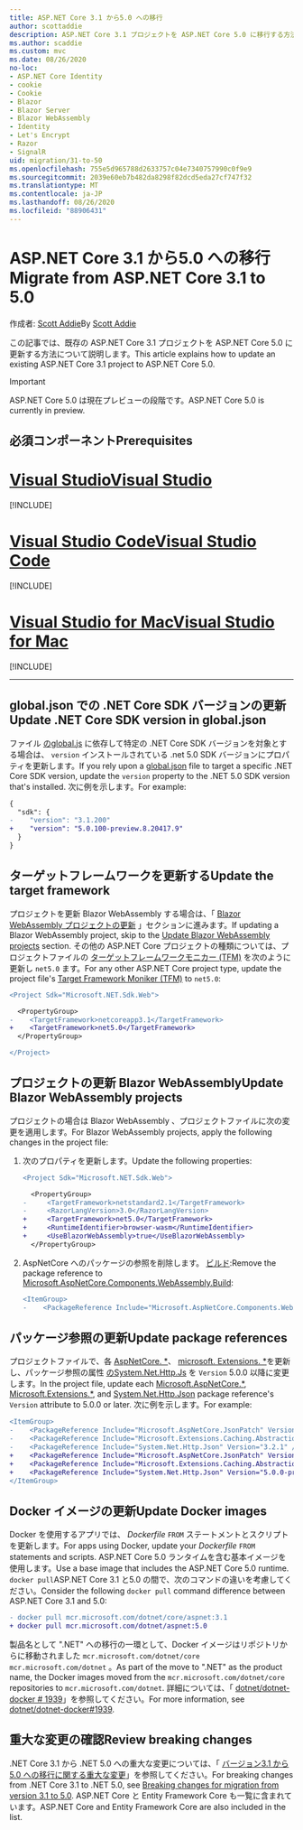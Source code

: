 ```yaml
---
title: ASP.NET Core 3.1 から5.0 への移行
author: scottaddie
description: ASP.NET Core 3.1 プロジェクトを ASP.NET Core 5.0 に移行する方法について説明します。
ms.author: scaddie
ms.custom: mvc
ms.date: 08/26/2020
no-loc:
- ASP.NET Core Identity
- cookie
- Cookie
- Blazor
- Blazor Server
- Blazor WebAssembly
- Identity
- Let's Encrypt
- Razor
- SignalR
uid: migration/31-to-50
ms.openlocfilehash: 755e5d965788d2633757c04e7340757990c0f9e9
ms.sourcegitcommit: 2039e60eb7b482da8298f82dcd5eda27cf747f32
ms.translationtype: MT
ms.contentlocale: ja-JP
ms.lasthandoff: 08/26/2020
ms.locfileid: "88906431"
---
```

# <a name="migrate-from-aspnet-core-31-to-50"></a><span data-ttu-id="fac5b-103">ASP.NET Core 3.1 から5.0 への移行</span><span class="sxs-lookup"><span data-stu-id="fac5b-103">Migrate from ASP.NET Core 3.1 to 5.0</span></span>

<span data-ttu-id="fac5b-104">作成者: [Scott Addie](https://github.com/scottaddie)</span><span class="sxs-lookup"><span data-stu-id="fac5b-104">By [Scott Addie](https://github.com/scottaddie)</span></span>

<span data-ttu-id="fac5b-105">この記事では、既存の ASP.NET Core 3.1 プロジェクトを ASP.NET Core 5.0 に更新する方法について説明します。</span><span class="sxs-lookup"><span data-stu-id="fac5b-105">This article explains how to update an existing ASP.NET Core 3.1 project to ASP.NET Core 5.0.</span></span>

> [!IMPORTANT]
> <span data-ttu-id="fac5b-106">ASP.NET Core 5.0 は現在プレビューの段階です。</span><span class="sxs-lookup"><span data-stu-id="fac5b-106">ASP.NET Core 5.0 is currently in preview.</span></span>

## <a name="prerequisites"></a><span data-ttu-id="fac5b-107">必須コンポーネント</span><span class="sxs-lookup"><span data-stu-id="fac5b-107">Prerequisites</span></span>

# <a name="visual-studio"></a>[<span data-ttu-id="fac5b-108">Visual Studio</span><span class="sxs-lookup"><span data-stu-id="fac5b-108">Visual Studio</span></span>](#tab/visual-studio)

[!INCLUDE[](~/includes/net-core-prereqs-vs-5.0.md)]

# <a name="visual-studio-code"></a>[<span data-ttu-id="fac5b-109">Visual Studio Code</span><span class="sxs-lookup"><span data-stu-id="fac5b-109">Visual Studio Code</span></span>](#tab/visual-studio-code)

[!INCLUDE[](~/includes/net-core-prereqs-vsc-5.0.md)]

# <a name="visual-studio-for-mac"></a>[<span data-ttu-id="fac5b-110">Visual Studio for Mac</span><span class="sxs-lookup"><span data-stu-id="fac5b-110">Visual Studio for Mac</span></span>](#tab/visual-studio-mac)

[!INCLUDE[](~/includes/net-core-prereqs-mac-5.0.md)]

---

## <a name="update-net-core-sdk-version-in-globaljson"></a><span data-ttu-id="fac5b-111">global.json での .NET Core SDK バージョンの更新</span><span class="sxs-lookup"><span data-stu-id="fac5b-111">Update .NET Core SDK version in global.json</span></span>

<span data-ttu-id="fac5b-112">ファイル [ のglobal.js](/dotnet/core/tools/global-json) に依存して特定の .NET Core SDK バージョンを対象とする場合は、 `version` インストールされている .net 5.0 SDK バージョンにプロパティを更新します。</span><span class="sxs-lookup"><span data-stu-id="fac5b-112">If you rely upon a [global.json](/dotnet/core/tools/global-json) file to target a specific .NET Core SDK version, update the `version` property to the .NET 5.0 SDK version that's installed.</span></span> <span data-ttu-id="fac5b-113">次に例を示します。</span><span class="sxs-lookup"><span data-stu-id="fac5b-113">For example:</span></span>

```diff
{
  "sdk": {
-    "version": "3.1.200"
+    "version": "5.0.100-preview.8.20417.9"
  }
}
```

## <a name="update-the-target-framework"></a><span data-ttu-id="fac5b-114">ターゲットフレームワークを更新する</span><span class="sxs-lookup"><span data-stu-id="fac5b-114">Update the target framework</span></span>

<span data-ttu-id="fac5b-115">プロジェクトを更新 Blazor WebAssembly する場合は、「 [ Blazor WebAssembly プロジェクトの更新](#update-blazor-webassembly-projects) 」セクションに進みます。</span><span class="sxs-lookup"><span data-stu-id="fac5b-115">If updating a Blazor WebAssembly project, skip to the [Update Blazor WebAssembly projects](#update-blazor-webassembly-projects) section.</span></span> <span data-ttu-id="fac5b-116">その他の ASP.NET Core プロジェクトの種類については、プロジェクトファイルの [ターゲットフレームワークモニカー (TFM)](/dotnet/standard/frameworks) を次のように更新し `net5.0` ます。</span><span class="sxs-lookup"><span data-stu-id="fac5b-116">For any other ASP.NET Core project type, update the project file's [Target Framework Moniker (TFM)](/dotnet/standard/frameworks) to `net5.0`:</span></span>

```diff
<Project Sdk="Microsoft.NET.Sdk.Web">

  <PropertyGroup>
-    <TargetFramework>netcoreapp3.1</TargetFramework>
+    <TargetFramework>net5.0</TargetFramework>
  </PropertyGroup>

</Project>
```

## <a name="update-no-locblazor-webassembly-projects"></a><span data-ttu-id="fac5b-117">プロジェクトの更新 Blazor WebAssembly</span><span class="sxs-lookup"><span data-stu-id="fac5b-117">Update Blazor WebAssembly projects</span></span>

<span data-ttu-id="fac5b-118">プロジェクトの場合は Blazor WebAssembly 、プロジェクトファイルに次の変更を適用します。</span><span class="sxs-lookup"><span data-stu-id="fac5b-118">For Blazor WebAssembly projects, apply the following changes in the project file:</span></span>

1. <span data-ttu-id="fac5b-119">次のプロパティを更新します。</span><span class="sxs-lookup"><span data-stu-id="fac5b-119">Update the following properties:</span></span>

    ```diff
    <Project Sdk="Microsoft.NET.Sdk.Web">
    
      <PropertyGroup>
    -     <TargetFramework>netstandard2.1</TargetFramework>
    -     <RazorLangVersion>3.0</RazorLangVersion>
    +     <TargetFramework>net5.0</TargetFramework>
    +     <RuntimeIdentifier>browser-wasm</RuntimeIdentifier>
    +     <UseBlazorWebAssembly>true</UseBlazorWebAssembly>
      </PropertyGroup>
    ```

1. <span data-ttu-id="fac5b-120">AspNetCore へのパッケージの参照を削除します。 [ビルド](https://www.nuget.org/packages/Microsoft.AspNetCore.Components.WebAssembly.Build):</span><span class="sxs-lookup"><span data-stu-id="fac5b-120">Remove the package reference to [Microsoft.AspNetCore.Components.WebAssembly.Build](https://www.nuget.org/packages/Microsoft.AspNetCore.Components.WebAssembly.Build):</span></span>

    ```diff
    <ItemGroup>
    -    <PackageReference Include="Microsoft.AspNetCore.Components.WebAssembly.Build" Version="3.2.1" PrivateAssets="all" />
    ```

## <a name="update-package-references"></a><span data-ttu-id="fac5b-121">パッケージ参照の更新</span><span class="sxs-lookup"><span data-stu-id="fac5b-121">Update package references</span></span>

<span data-ttu-id="fac5b-122">プロジェクトファイルで、各 [AspNetCore. \*](https://www.nuget.org/packages?q=Microsoft.AspNetCore.*)、 [microsoft. Extensions. \*](https://www.nuget.org/packages?q=Microsoft.Extensions.*)を更新し、パッケージ参照の属性 [ のSystem.Net.Http.Js](https://www.nuget.org/packages/System.Net.Http.Json) を `Version` 5.0.0 以降に変更します。</span><span class="sxs-lookup"><span data-stu-id="fac5b-122">In the project file, update each [Microsoft.AspNetCore.\*](https://www.nuget.org/packages?q=Microsoft.AspNetCore.*), [Microsoft.Extensions.\*](https://www.nuget.org/packages?q=Microsoft.Extensions.*), and [System.Net.Http.Json](https://www.nuget.org/packages/System.Net.Http.Json) package reference's `Version` attribute to 5.0.0 or later.</span></span> <span data-ttu-id="fac5b-123">次に例を示します。</span><span class="sxs-lookup"><span data-stu-id="fac5b-123">For example:</span></span>

```diff
<ItemGroup>
-    <PackageReference Include="Microsoft.AspNetCore.JsonPatch" Version="3.1.6" />
-    <PackageReference Include="Microsoft.Extensions.Caching.Abstractions" Version="3.1.6" />
-    <PackageReference Include="System.Net.Http.Json" Version="3.2.1" />
+    <PackageReference Include="Microsoft.AspNetCore.JsonPatch" Version="5.0.0-preview.8.*" />
+    <PackageReference Include="Microsoft.Extensions.Caching.Abstractions" Version="5.0.0-preview.8.*" />
+    <PackageReference Include="System.Net.Http.Json" Version="5.0.0-preview.8.*" />
</ItemGroup>
```

## <a name="update-docker-images"></a><span data-ttu-id="fac5b-124">Docker イメージの更新</span><span class="sxs-lookup"><span data-stu-id="fac5b-124">Update Docker images</span></span>

<span data-ttu-id="fac5b-125">Docker を使用するアプリでは、 *Dockerfile* `FROM` ステートメントとスクリプトを更新します。</span><span class="sxs-lookup"><span data-stu-id="fac5b-125">For apps using Docker, update your *Dockerfile* `FROM` statements and scripts.</span></span> <span data-ttu-id="fac5b-126">ASP.NET Core 5.0 ランタイムを含む基本イメージを使用します。</span><span class="sxs-lookup"><span data-stu-id="fac5b-126">Use a base image that includes the ASP.NET Core 5.0 runtime.</span></span> <span data-ttu-id="fac5b-127">`docker pull`ASP.NET Core 3.1 と5.0 の間で、次のコマンドの違いを考慮してください。</span><span class="sxs-lookup"><span data-stu-id="fac5b-127">Consider the following `docker pull` command difference between ASP.NET Core 3.1 and 5.0:</span></span>

```diff
- docker pull mcr.microsoft.com/dotnet/core/aspnet:3.1
+ docker pull mcr.microsoft.com/dotnet/aspnet:5.0
```

<span data-ttu-id="fac5b-128">製品名として ".NET" への移行の一環として、Docker イメージはリポジトリからに移動されました `mcr.microsoft.com/dotnet/core` `mcr.microsoft.com/dotnet` 。</span><span class="sxs-lookup"><span data-stu-id="fac5b-128">As part of the move to ".NET" as the product name, the Docker images moved from the `mcr.microsoft.com/dotnet/core` repositories to `mcr.microsoft.com/dotnet`.</span></span> <span data-ttu-id="fac5b-129">詳細については、「 [dotnet/dotnet-docker # 1939](https://github.com/dotnet/dotnet-docker/issues/1939)」を参照してください。</span><span class="sxs-lookup"><span data-stu-id="fac5b-129">For more information, see [dotnet/dotnet-docker#1939](https://github.com/dotnet/dotnet-docker/issues/1939).</span></span>

## <a name="review-breaking-changes"></a><span data-ttu-id="fac5b-130">重大な変更の確認</span><span class="sxs-lookup"><span data-stu-id="fac5b-130">Review breaking changes</span></span>

<span data-ttu-id="fac5b-131">.NET Core 3.1 から .NET 5.0 への重大な変更については、「 [バージョン3.1 から5.0 への移行に関する重大な変更](/dotnet/core/compatibility/3.1-5.0)」を参照してください。</span><span class="sxs-lookup"><span data-stu-id="fac5b-131">For breaking changes from .NET Core 3.1 to .NET 5.0, see [Breaking changes for migration from version 3.1 to 5.0](/dotnet/core/compatibility/3.1-5.0).</span></span> <span data-ttu-id="fac5b-132">ASP.NET Core と Entity Framework Core も一覧に含まれています。</span><span class="sxs-lookup"><span data-stu-id="fac5b-132">ASP.NET Core and Entity Framework Core are also included in the list.</span></span>
